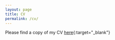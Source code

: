 ```yaml
---
layout: page
title: CV
permalink: /cv/
---
```


Please find a copy of my CV [here](https://drive.google.com/file/d/0B6AgOxtQA9dTa25tZm9GNkZxNWc/edit?usp=sharing){:target="_blank"}